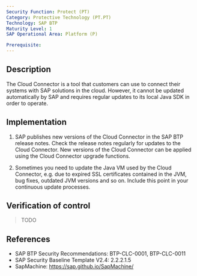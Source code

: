 ```yaml
---
Security Function: Protect (PT)
Category: Protective Technology (PT.PT)
Technology: SAP BTP
Maturity Level: 1
SAP Operational Area: Platform (P)

Prerequisite: 
---
```


## Description

The Cloud Connector is a tool that customers can use to connect their systems with SAP solutions in the cloud. However, it cannot be updated automatically by SAP and requires regular updates to its local Java SDK in order to operate.


## Implementation

1. SAP publishes new versions of the Cloud Connector in the SAP BTP release notes. Check the release notes regularly for updates to the Cloud Connector. New versions of the Cloud Connector can be applied using the Cloud Connector upgrade functions.

2. Sometimes you need to update the Java VM used by the Cloud Connector, e.g. due to expired SSL certificates contained in the JVM, bug fixes, outdated JVM versions and so on. Include this point in your continuous update processes.


## Verification of control

> TODO


## References

* SAP BTP Security Recommendations: BTP-CLC-0001, BTP-CLC-0011
* SAP Security Baseline Template V2.4: 2.2.2.1.5
* SapMachine: https://sap.github.io/SapMachine/
